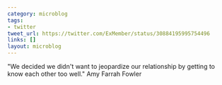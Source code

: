 ```yaml
---
category: microblog
tags:
- twitter
tweet_url: https://twitter.com/ExMember/status/30884195995754496
links: []
layout: microblog
---
```

"We decided we didn't want to jeopardize our relationship by getting to know each other too well." Amy Farrah Fowler
